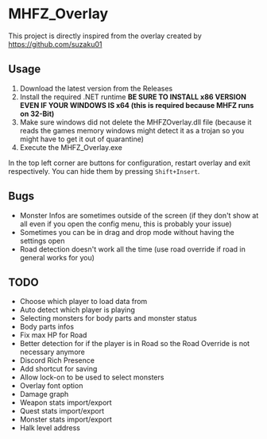 # MHFZ_Overlay

This project is directly inspired from the overlay created by https://github.com/suzaku01


## Usage

1. Download the latest version from the Releases
2. Install the required .NET runtime **BE SURE TO INSTALL x86 VERSION EVEN IF YOUR WINDOWS IS x64 (this is required because MHFZ runs on 32-Bit)** 
3. Make sure windows did not delete the MHFZOverlay.dll file (because it reads the games memory windows might detect it as a trojan so you might have to get it out of quarantine)
4. Execute the MHFZ_Overlay.exe

In the top left corner are buttons for configuration, restart overlay and exit respectively. You can hide them by pressing `Shift+Insert`.

## Bugs

- Monster Infos are sometimes outside of the screen (if they don't show at all even if you open the config menu, this is probably your issue)
- Sometimes you can be in drag and drop mode without having the settings open
- Road detection doesn't work all the time (use road override if road in general works for you)

## TODO

- Choose which player to load data from
- Auto detect which player is playing
- Selecting monsters for body parts and monster status
- Body parts infos
- Fix max HP for Road
- Better detection for if the player is in Road so the Road Override is not necessary anymore
- Discord Rich Presence
- Add shortcut for saving
- Allow lock-on to be used to select monsters
- Overlay font option
- Damage graph
- Weapon stats import/export
- Quest stats import/export
- Monster stats import/export
- Halk level address